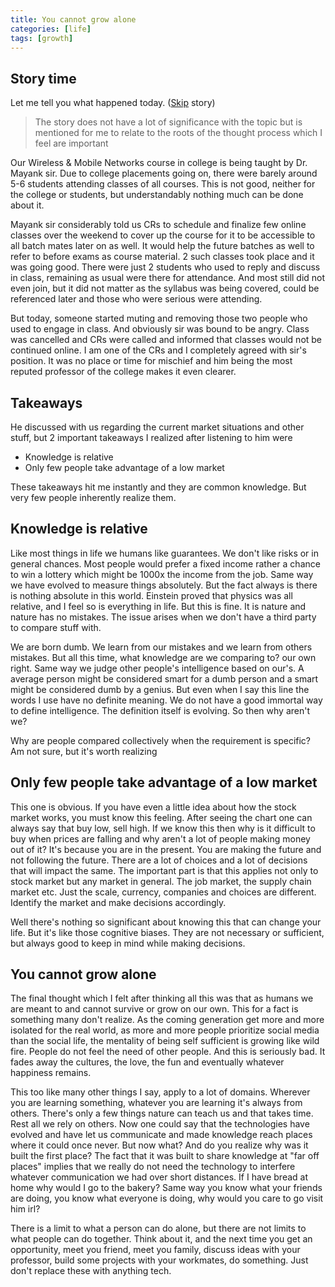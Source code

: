 ```yaml
---
title: You cannot grow alone
categories: [life]
tags: [growth]
---
```


## Story time

Let me tell you what happened today. ([Skip](#takeaways) story)
> The story does not have a lot of significance with the topic but is mentioned for me to relate to the roots of the thought process which I feel are important

Our Wireless & Mobile Networks course in college is being taught by Dr. Mayank sir. Due to college placements going on, there were barely around 5-6 students attending classes of all courses. This is not good, neither for the college or students, but understandably nothing much can be done about it.

Mayank sir considerably told us CRs to schedule and finalize few online classes over the weekend to cover up the course for it to be accessible to all batch mates later on as well. It would help the future batches as well to refer to before exams as course material. 2 such classes took place and it was going good. There were just 2 students who used to reply and discuss in class, remaining as usual were there for attendance. And most still did not even join, but it did not matter as the syllabus was being covered, could be referenced later and those who were serious were attending.

But today, someone started muting and removing those two people who used to engage in class. And obviously sir was bound to be angry. Class was cancelled and CRs were called and informed that classes would not be continued online. I am one of the CRs and I completely agreed with sir's position. It was no place or time for mischief and him being the most reputed professor of the college makes it even clearer.

## Takeaways

He discussed with us regarding the current market situations and other stuff, but 2 important takeaways I realized after listening to him were

- Knowledge is relative
- Only few people take advantage of a low market

These takeaways hit me instantly and they are common knowledge. But very few people inherently realize them.

## Knowledge is relative

Like most things in life we humans like guarantees. We don't like risks or in general chances. Most people would prefer a fixed income rather a chance to win a lottery which might be 1000x the income from the job. Same way we have evolved to measure things absolutely. But the fact always is there is nothing absolute in this world. Einstein proved that physics was all relative, and I feel so is everything in life. But this is fine. It is nature and nature has no mistakes. The issue arises when we don't have a third party to compare stuff with.

We are born dumb. We learn from our mistakes and we learn from others mistakes. But all this time, what knowledge are we comparing to? our own right. Same way we judge other people's intelligence based on our's. A average person might be considered smart for a dumb person and a smart might be considered dumb by a genius. But even when I say this line the words I use have no definite meaning. We do not have a good immortal way to define intelligence. The definition itself is evolving. So then why aren't we?

Why are people compared collectively when the requirement is specific? Am not sure, but it's worth realizing

## Only few people take advantage of a low market

This one is obvious. If you have even a little idea about how the stock market works, you must know this feeling. After seeing the chart one can always say that buy low, sell high. If we know this then why is it difficult to buy when prices are falling and why aren't a lot of people making money out of it? It's because you are in the present. You are making the future and not following the future. There are a lot of choices and a lot of decisions that will impact the same. The important part is that this applies not only to stock market but any market in general. The job market, the supply chain market etc. Just the scale, currency, companies and choices are different. Identify the market and make decisions accordingly.

Well there's nothing so significant about knowing this that can change your life. But it's like those cognitive biases. They are not necessary or sufficient, but always good to keep in mind while making decisions.

## You cannot grow alone

The final thought which I felt after thinking all this was that as humans we are meant to and cannot survive or grow on our own. This for a fact is something many don't realize. As the coming generation get more and more isolated for the real world, as more and more people prioritize social media than the social life, the mentality of being self sufficient is growing like wild fire. People do not feel the need of other people. And this is seriously bad. It fades away the cultures, the love, the fun and eventually whatever happiness remains.

This too like many other things I say, apply to a lot of domains. Wherever you are learning something, whatever you are learning it's always from others. There's only a few things nature can teach us and that takes time. Rest all we rely on others. Now one could say that the technologies have evolved and have let us communicate and made knowledge reach places where it could once never. But now what? And do you realize why was it built the first place? The fact that it was built to share knowledge at "far off places" implies that we really do not need the technology to interfere whatever communication we had over short distances. If I have bread at home why would I go to the bakery? Same way you know what your friends are doing, you know what everyone is doing, why would you care to go visit him irl?

There is a limit to what a person can do alone, but there are not limits to what people can do together. Think about it, and the next time you get an opportunity, meet you friend, meet you family, discuss ideas with your professor, build some projects with your workmates, do something. Just don't replace these with anything tech.
